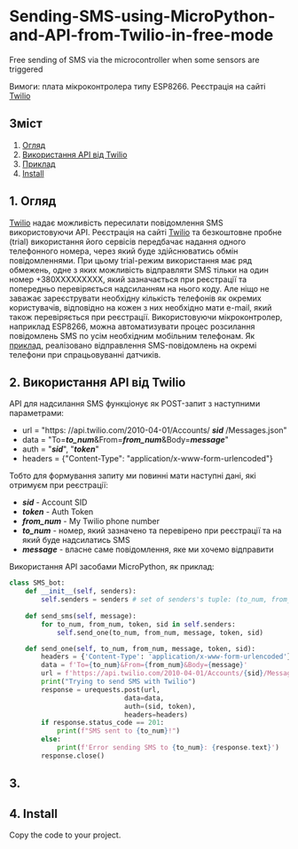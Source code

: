 # Sending-SMS-using-MicroPython-and-API-from-Twilio-in-free-mode
Free sending of SMS via the microcontroller when some sensors are triggered  

Вимоги: плата мікроконтролера типу ESP8266. Реєстрація на сайті [Twilio](https://www.twilio.com/)

## Зміст

1. [Огляд](./README.md#1-огляд)
2. [Використання API від Twilio](./README.md#2-Використання-API-від-Twilio)
3. [Приклад](./README.md#3-Приклад)
4. [Install](./README.md#4-install)
   
## 1. Огляд

[Twilio](https://www.twilio.com/) надає можливість пересилати повідомлення SMS використовуючи API. Реєстрація на сайті [Twilio](https://www.twilio.com/) та безкоштовне пробне (trial) використання його сервісів передбачає надання одного телефонного номера, через який буде здійснюватись обмін повідомленнями. При цьому trial-режим використання має ряд обмежень, одне з яких можливість відправляти SMS тільки на один номер +380ХХХХХХХХХ, який зазначається при реєстрації та попередньо перевіряється надсиланням на нього коду. Але ніщо не заважає зареєструвати необхідну кількість телефонів як окремих користувачів, відповідно на кожен з них необхідно мати e-mail, який також перевіряється при реєстрації. Використовуючи мікроконтролер, наприклад ESP8266, можна автоматизувати процес розсилання повідомлень SMS по усім необхідним мобільним телефонам. Як [приклад](./README.md#5-Приклад), реалізовано відправлення SMS-повідомлень на окремі телефони при спрацьовуванні датчиків.

## 2. Використання API від Twilio 
API для надсилання SMS функціонує як POST-запит з наступними параметрами:  
- url = "https: //api.twilio.com/2010-04-01/Accounts/ ___sid___ /Messages.json"
- data = "To=***to_num***&From=***from_num***&Body=***message***"
- auth = "***sid***", "***token***"
- headers = {"Content-Type": "application/x-www-form-urlencoded"}

Тобто для формування запиту ми повинні мати наступні дані, які отримуєм при реєстрації:
- ***sid*** - Account SID
- ***token*** - Auth Token
- ***from_num*** - My Twilio phone number
- ***to_num*** - номер, який зазначено та перевірено при реєстрації та на який буде надсилатись SMS
- ***message*** - власне саме повідомлення, яке ми хочемо відправити

Використання API засобами MicroPython, як приклад:
```python
class SMS_bot:
    def __init__(self, senders):
        self.senders = senders # set of senders's tuple: (to_num, from_num, auth_token, account_sid)
        
    def send_sms(self, message):
        for to_num, from_num, token, sid in self.senders:
            self.send_one(to_num, from_num, message, token, sid)

    def send_one(self, to_num, from_num, message, token, sid):
        headers = {'Content-Type': 'application/x-www-form-urlencoded'}
        data = f'To={to_num}&From={from_num}&Body={message}'
        url = f'https://api.twilio.com/2010-04-01/Accounts/{sid}/Messages.json'
        print("Trying to send SMS with Twilio")
        response = urequests.post(url,
                             data=data,
                             auth=(sid, token),
                             headers=headers)
        if response.status_code == 201:
            print(f"SMS sent to {to_num}!")
        else:
            print(f'Error sending SMS to {to_num}: {response.text}')
        response.close()
```
## 3. 
## 4. Install
Copy the code to your project.
